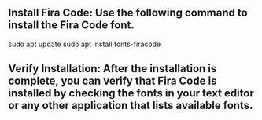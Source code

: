 ## Install Fira Code: Use the following command to install the Fira Code font.

sudo apt update
sudo apt install fonts-firacode

## Verify Installation: After the installation is complete, you can verify that Fira Code is installed by checking the fonts in your text editor or any other application that lists available fonts.
